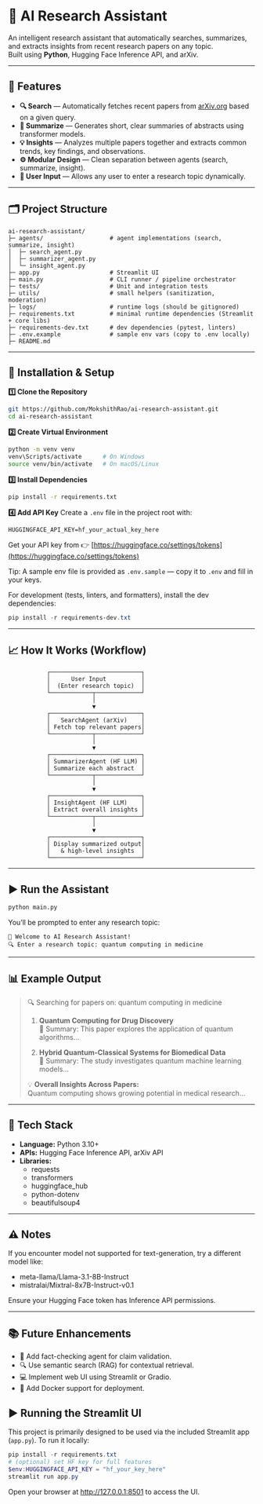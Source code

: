 # 🧠 AI Research Assistant

An intelligent research assistant that automatically searches, summarizes, and extracts insights from recent research papers on any topic.  
Built using **Python**, Hugging Face Inference API, and arXiv.

---

## 🚀 Features

- **🔍 Search** — Automatically fetches recent papers from [arXiv.org](https://arxiv.org) based on a given query.
- **🧾 Summarize** — Generates short, clear summaries of abstracts using transformer models.
- **💡 Insights** — Analyzes multiple papers together and extracts common trends, key findings, and observations.
- **⚙️ Modular Design** — Clean separation between agents (search, summarize, insight).
- **💬 User Input** — Allows any user to enter a research topic dynamically.

---

## 🗂️ Project Structure

```
ai-research-assistant/
├─ agents/                   # agent implementations (search, summarize, insight)
│  ├─ search_agent.py
│  ├─ summarizer_agent.py
│  └─ insight_agent.py
├─ app.py                    # Streamlit UI
├─ main.py                   # CLI runner / pipeline orchestrator
├─ tests/                    # Unit and integration tests
├─ utils/                    # small helpers (sanitization, moderation)
├─ logs/                     # runtime logs (should be gitignored)
├─ requirements.txt          # minimal runtime dependencies (Streamlit + core libs)
├─ requirements-dev.txt      # dev dependencies (pytest, linters)
├─ .env.example              # sample env vars (copy to .env locally)
├─ README.md
```

---

## 🧩 Installation & Setup

**1️⃣ Clone the Repository**
```bash
git https://github.com/MokshithRao/ai-research-assistant.git
cd ai-research-assistant
```

**2️⃣ Create Virtual Environment**
```bash
python -m venv venv
venv\Scripts/activate      # On Windows
source venv/bin/activate   # On macOS/Linux
```

**3️⃣ Install Dependencies**
```bash
pip install -r requirements.txt
```

**4️⃣ Add API Key**
Create a `.env` file in the project root with:
```
HUGGINGFACE_API_KEY=hf_your_actual_key_here
```
Get your API key from 👉 [https://huggingface.co/settings/tokens](https://huggingface.co/settings/tokens)

Tip: A sample env file is provided as `.env.sample` — copy it to `.env` and fill in your keys.


For development (tests, linters, and formatters), install the dev dependencies:

```powershell
pip install -r requirements-dev.txt
```

---

## 📈 How It Works (Workflow)

```text
           ┌──────────────────────────┐
           │      User Input          │
           │  (Enter research topic)  │
           └────────────┬─────────────┘
                        │
                        ▼
           ┌──────────────────────────┐
           │   SearchAgent (arXiv)    │
           │ Fetch top relevant papers│
           └────────────┬─────────────┘
                        │
                        ▼
           ┌──────────────────────────┐
           │ SummarizerAgent (HF LLM) │
           │ Summarize each abstract  │
           └────────────┬─────────────┘
                        │
                        ▼
           ┌──────────────────────────┐
           │ InsightAgent (HF LLM)    │
           │ Extract overall insights │
           └────────────┬─────────────┘
                        │
                        ▼
           ┌──────────────────────────┐
           │ Display summarized output│
           │   & high-level insights  │
           └──────────────────────────┘
```

---

## ▶️ Run the Assistant

```bash
python main.py
```

You’ll be prompted to enter any research topic:
```
🤖 Welcome to AI Research Assistant!
🔍 Enter a research topic: quantum computing in medicine
```

---

## 📊 Example Output

> 🔍 Searching for papers on: quantum computing in medicine  
>
> 1. **Quantum Computing for Drug Discovery**  
>    🧾 Summary: This paper explores the application of quantum algorithms...
>
> 2. **Hybrid Quantum-Classical Systems for Biomedical Data**  
>    🧾 Summary: The study investigates quantum machine learning models...
>
> 💡 **Overall Insights Across Papers:**  
> Quantum computing shows growing potential in medical research...

---

## 🧠 Tech Stack

- **Language:** Python 3.10+
- **APIs:** Hugging Face Inference API, arXiv API
- **Libraries:**
  - requests
  - transformers
  - huggingface_hub
  - python-dotenv
  - beautifulsoup4

---

## ⚠️ Notes

If you encounter model not supported for text-generation, try a different model like:

- meta-llama/Llama-3.1-8B-Instruct
- mistralai/Mixtral-8x7B-Instruct-v0.1

Ensure your Hugging Face token has Inference API permissions.

---

## 📚 Future Enhancements

- 🧩 Add fact-checking agent for claim validation.
- 🔍 Use semantic search (RAG) for contextual retrieval.
- 💻 Implement web UI using Streamlit or Gradio.
- 🐳 Add Docker support for deployment.

## ▶️ Running the Streamlit UI

This project is primarily designed to be used via the included Streamlit app (`app.py`). To run it locally:

```powershell
pip install -r requirements.txt
# (optional) set HF key for full features
$env:HUGGINGFACE_API_KEY = "hf_your_key_here"
streamlit run app.py
```

Open your browser at http://127.0.0.1:8501 to access the UI.



